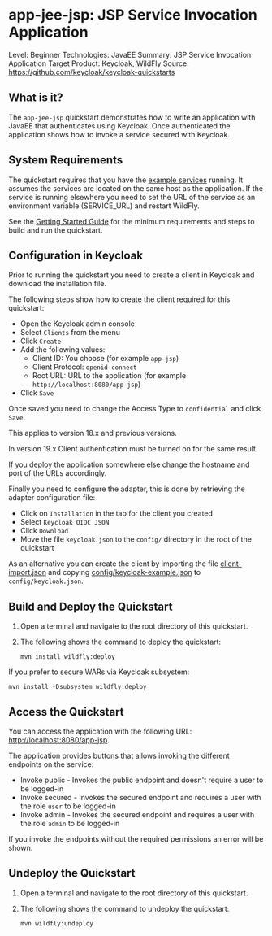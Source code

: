 app-jee-jsp: JSP Service Invocation Application
=================================================

Level: Beginner
Technologies: JavaEE
Summary: JSP Service Invocation Application
Target Product: <span>Keycloak</span>, <span>WildFly</span>
Source: <https://github.com/keycloak/keycloak-quickstarts>


What is it?
-----------

The `app-jee-jsp` quickstart demonstrates how to write an application with JavaEE that authenticates
using <span>Keycloak</span>. Once authenticated the application shows how to invoke a service secured with <span>Keycloak</span>.


System Requirements
-------------------

The quickstart requires that you have the [example services](../service-jee-jaxrs/README.md) running. It assumes the
services are located on the same host as the application. If the service is running elsewhere you need to set the URL
of the service as an environment variable (SERVICE_URL) and restart <span>WildFly</span>.

See the [Getting Started Guide](../docs/getting-started.md) for the minimum requirements and steps to build and run the quickstart.


Configuration in <span>Keycloak</span>
-----------------------

Prior to running the quickstart you need to create a client in <span>Keycloak</span> and download the installation file.

The following steps show how to create the client required for this quickstart:

* Open the <span>Keycloak</span> admin console
* Select `Clients` from the menu
* Click `Create`
* Add the following values:
  * Client ID: You choose (for example `app-jsp`)
  * Client Protocol: `openid-connect`
  * Root URL: URL to the application (for example `http://localhost:8080/app-jsp`)
* Click `Save`

Once saved you need to change the Access Type to `confidential` and click `Save`.

This applies to version 18.x and previous versions. 

In version 19.x Client authentication must be turned on for the same result.

If you deploy the application somewhere else change the hostname and port of the URLs accordingly.

Finally you need to configure the adapter, this is done by retrieving the adapter configuration file:

* Click on `Installation` in the tab for the client you created
* Select `Keycloak OIDC JSON`
* Click `Download`
* Move the file `keycloak.json` to the `config/` directory in the root of the quickstart

As an alternative you can create the client by importing the file [client-import.json](config/client-import.json) and
copying [config/keycloak-example.json](config/keycloak-example.json) to `config/keycloak.json`.

Build and Deploy the Quickstart
--------------------------------

1. Open a terminal and navigate to the root directory of this quickstart.
2. The following shows the command to deploy the quickstart:

   ````
   mvn install wildfly:deploy
   ````

If you prefer to secure WARs via <span>Keycloak</span> subsystem:

   ````
   mvn install -Dsubsystem wildfly:deploy
   ````

Access the Quickstart
----------------------

You can access the application with the following URL: <http://localhost:8080/app-jsp>.

The application provides buttons that allows invoking the different endpoints on the service:

* Invoke public - Invokes the public endpoint and doesn't require a user to be logged-in
* Invoke secured - Invokes the secured endpoint and requires a user with the role `user` to be logged-in
* Invoke admin - Invokes the secured endpoint and requires a user with the role `admin` to be logged-in

If you invoke the endpoints without the required permissions an error will be shown.


Undeploy the Quickstart
--------------------

1. Open a terminal and navigate to the root directory of this quickstart.

2. The following shows the command to undeploy the quickstart:

   ````
   mvn wildfly:undeploy
   ````
